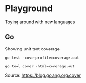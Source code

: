 # Playground
Toying around with new languages

Go
----------------

Showing unit test coverage
```
go test -coverprofile=coverage.out 

go tool cover -html=coverage.out
```

Source: https://blog.golang.org/cover


